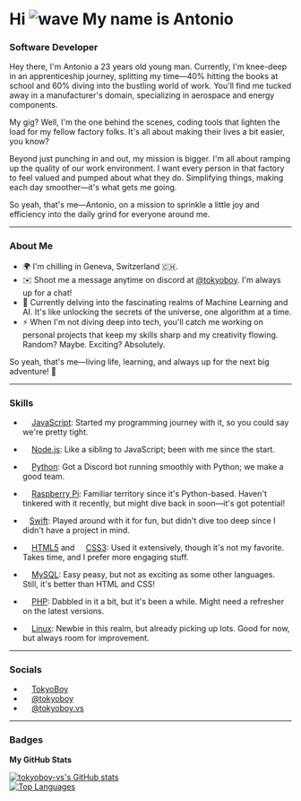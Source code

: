 # Hi ![wave](https://user-images.githubusercontent.com/18350557/176309783-0785949b-9127-417c-8b55-ab5a4333674e.gif) My name is Antonio

### Software Developer

Hey there, I'm Antonio a 23 years old young man. Currently, I'm knee-deep in an apprenticeship journey, splitting my time—40% hitting the books at school and 60% diving into the bustling world of work. You'll find me tucked away in a manufacturer's domain, specializing in aerospace and energy components.

My gig? Well, I'm the one behind the scenes, coding tools that lighten the load for my fellow factory folks. It's all about making their lives a bit easier, you know?

Beyond just punching in and out, my mission is bigger. I'm all about ramping up the quality of our work environment. I want every person in that factory to feel valued and pumped about what they do. Simplifying things, making each day smoother—it's what gets me going.

So yeah, that's me—Antonio, on a mission to sprinkle a little joy and efficiency into the daily grind for everyone around me.

---
### About Me
- 🌍 I'm chilling in Geneva, Switzerland 🇨🇭.
- ✉️ Shoot me a message anytime on discord at [@tokyoboy](https://discord.com/users/tokyoboy). I'm always up for a chat!
- 🧠 Currently delving into the fascinating realms of Machine Learning and AI. It's like unlocking the secrets of the universe, one algorithm at a time.
- ⚡ When I'm not diving deep into tech, you'll catch me working on personal projects that keep my skills sharp and my creativity flowing. Random? Maybe. Exciting? Absolutely.

So yeah, that's me—living life, learning, and always up for the next big adventure! 🚀

---

### Skills
- <img src="https://raw.githubusercontent.com/danielcranney/readme-generator/main/public/icons/skills/javascript-colored.svg" width="12" height="12" /> [JavaScript](https://developer.mozilla.org/en-US/docs/Web/JavaScript): Started my programming journey with it, so you could say we're pretty tight.

- <img src="https://raw.githubusercontent.com/danielcranney/readme-generator/main/public/icons/skills/nodejs-colored.svg" width="12" height="12" /> [Node.js](https://nodejs.org/en/): Like a sibling to JavaScript; been with me since the start.

- <img src="https://raw.githubusercontent.com/danielcranney/readme-generator/main/public/icons/skills/python-colored.svg" width="12" height="12" /> [Python](https://www.python.org/): Got a Discord bot running smoothly with Python; we make a good team.

- <img src="https://raw.githubusercontent.com/danielcranney/readme-generator/main/public/icons/skills/raspberrypi-colored.svg" width="12" height="12" /> [Raspberry Pi](https://www.raspberrypi.org/): Familiar territory since it's Python-based. Haven't tinkered with it recently, but might dive back in soon—it's got potential!

- <img src="https://raw.githubusercontent.com/danielcranney/readme-generator/main/public/icons/skills/swift-colored.svg" width="12" height="12" />[Swift](https://developer.apple.com/swift/): Played around with it for fun, but didn't dive too deep since I didn't have a project in mind.

- <img src="https://raw.githubusercontent.com/danielcranney/readme-generator/main/public/icons/skills/html5-colored.svg" width="12" height="12" /> [HTML5](https://developer.mozilla.org/en-US/docs/Glossary/HTML5) and <img src="https://raw.githubusercontent.com/danielcranney/readme-generator/main/public/icons/skills/css3-colored.svg" width="12" height="12" /> [CSS3](https://www.w3.org/TR/CSS/#css): Used it extensively, though it's not my favorite. Takes time, and I prefer more engaging stuff.

- <img src="https://raw.githubusercontent.com/danielcranney/readme-generator/main/public/icons/skills/mysql-colored.svg" width="12" height="12" /> [MySQL](https://www.mysql.com/): Easy peasy, but not as exciting as some other languages. Still, it's better than HTML and CSS!

- <img src="https://raw.githubusercontent.com/danielcranney/readme-generator/main/public/icons/skills/php-colored.svg" width="12" height="12" /> [PHP](https://www.php.net/): Dabbled in it a bit, but it's been a while. Might need a refresher on the latest versions.

- <img src="https://raw.githubusercontent.com/danielcranney/readme-generator/main/public/icons/skills/linux-colored.svg" width="12" height="12" /> [Linux](https://www.linux.org): Newbie in this realm, but already picking up lots. Good for now, but always room for improvement.

---

### Socials
- <img src="https://raw.githubusercontent.com/danielcranney/readme-generator/main/public/icons/socials/github.svg" width="12" height="12" /> [TokyoBoy](https://github.com/tokyoboy-vs)
- <img src="https://raw.githubusercontent.com/danielcranney/readme-generator/main/public/icons/socials/discord.svg" width="12" height="12" /> [@tokyoboy](https://discord.com/users/tokyoboy)
- <img src="https://raw.githubusercontent.com/danielcranney/readme-generator/main/public/icons/socials/instagram.svg" width="12" height="12" /> [@tokyoboy.vs](https://www.instagram.com/tokyoboy.vs)

---

### Badges
<b>My GitHub Stats</b>

<a href="http://www.github.com/tokyoboy-vs" align="center">
  <img src="https://github-readme-stats.vercel.app/api?username=tokyoboy-vs&show_icons=true&hide=&count_private=true&title_color=0891b2&text_color=ffffff&icon_color=0891b2&bg_color=1c1917&hide_border=true&show_icons=true" alt="tokyoboy-vs's GitHub stats" />
</a>
<br />
<a href="https://github.com/tokyoboy-vs" align="center">
  <img src="https://github-readme-stats.vercel.app/api/top-langs/?username=tokyoboy-vs&langs_count=10&title_color=0891b2&text_color=ffffff&icon_color=0891b2&bg_color=1c1917&hide_border=true&locale=en&custom_title=Top%20Languages" alt="Top Languages" />
</a>
